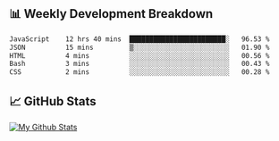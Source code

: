 ## 📊 Weekly Development Breakdown
<!--START_SECTION:waka-->

```txt
JavaScript    12 hrs 40 mins  ████████████████████████░   96.53 %
JSON          15 mins         ▒░░░░░░░░░░░░░░░░░░░░░░░░   01.90 %
HTML          4 mins          ░░░░░░░░░░░░░░░░░░░░░░░░░   00.56 %
Bash          3 mins          ░░░░░░░░░░░░░░░░░░░░░░░░░   00.43 %
CSS           2 mins          ░░░░░░░░░░░░░░░░░░░░░░░░░   00.28 %
```

<!--END_SECTION:waka-->

## 📈 GitHub Stats
[![My Github Stats](https://github-readme-stats.vercel.app/api?username=triagung128&show_icons=true&hide=contribs,issues&count_private=true&theme=tokyonight)](https://github.com/triagung128)

<!-- [![Top Langs](https://github-readme-stats.vercel.app/api/top-langs/?username=triagung128&layout=compact)](https://github.com/triagung128) -->
